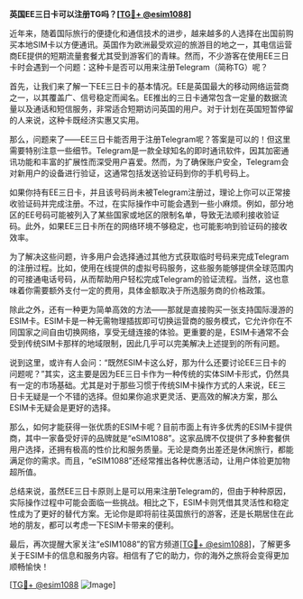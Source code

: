 **英国EE三日卡可以注册TG吗？[[TG💪+ @esim1088](https://t.me/s/esim1088)]**

近年来，随着国际旅行的便捷化和通信技术的进步，越来越多的人选择在出国前购买本地SIM卡以方便通讯。英国作为欧洲最受欢迎的旅游目的地之一，其电信运营商EE提供的短期流量套餐尤其受到游客们的青睐。然而，不少游客在使用EE三日卡时会遇到一个问题：这种卡是否可以用来注册Telegram（简称TG）呢？

首先，让我们来了解一下EE三日卡的基本情况。EE是英国最大的移动网络运营商之一，以其覆盖广、信号稳定而闻名。EE推出的三日卡通常包含一定量的数据流量以及通话和短信服务，非常适合短期访问英国的用户。对于计划在英国短暂停留的人来说，这种卡既经济实惠又实用。

那么，问题来了——EE三日卡能否用于注册Telegram呢？答案是可以的！但这里需要特别注意一些细节。Telegram是一款全球知名的即时通讯软件，因其加密通讯功能和丰富的扩展性而深受用户喜爱。然而，为了确保账户安全，Telegram会对新用户的设备进行验证，这通常包括发送验证码到你的手机号码上。

如果你持有EE三日卡，并且该号码尚未被Telegram注册过，理论上你可以正常接收验证码并完成注册。不过，在实际操作中可能会遇到一些小麻烦。例如，部分地区的EE号码可能被列入了某些国家或地区的限制名单，导致无法顺利接收验证码。此外，如果EE三日卡所在的网络环境不够稳定，也可能影响到验证码的接收效率。

为了解决这些问题，许多用户会选择通过其他方式获取临时号码来完成Telegram的注册过程。比如，使用在线提供的虚拟号码服务，这些服务能够提供全球范围内的可接通电话号码，从而帮助用户轻松完成Telegram的验证流程。当然，这也意味着你需要额外支付一定的费用，具体金额取决于所选服务商的价格政策。

除此之外，还有一种更为简单高效的方法——那就是直接购买一张支持国际漫游的ESIM卡。ESIM卡是一种无需物理插拔即可切换运营商的服务模式，它允许你在不同国家之间自由切换网络，享受无缝连接的体验。更重要的是，ESIM卡通常不会受到传统SIM卡那样的地域限制，因此几乎可以完美解决上述提到的所有问题。

说到这里，或许有人会问：“既然ESIM卡这么好，那为什么还要讨论EE三日卡的问题呢？”其实，这主要是因为EE三日卡作为一种传统的实体SIM卡形式，仍然具有一定的市场基础。尤其是对于那些习惯于传统SIM卡操作方式的人来说，EE三日卡无疑是一个不错的选择。但如果你追求更灵活、更高效的解决方案，那么ESIM卡无疑会是更好的选择。

那么，如何才能获得一张优质的ESIM卡呢？目前市面上有许多优秀的ESIM卡提供商，其中一家备受好评的品牌就是“eSIM1088”。这家品牌不仅提供了多种套餐供用户选择，还拥有极高的性价比和服务质量。无论是商务出差还是休闲旅行，都能满足你的需求。而且，“eSIM1088”还经常推出各种优惠活动，让用户体验更加物超所值。

总结来说，虽然EE三日卡原则上是可以用来注册Telegram的，但由于种种原因，实际操作过程中可能会面临一些挑战。相比之下，ESIM卡则凭借其灵活性和稳定性成为了更好的替代方案。无论你是即将前往英国旅行的游客，还是长期居住在此地的朋友，都可以考虑一下ESIM卡带来的便利。

最后，再次提醒大家关注“eSIM1088”的官方频道[[TG💪+ @esim1088](https://t.me/s/esim1088)]，了解更多关于ESIM卡的信息和服务内容。相信有了它的助力，你的海外之旅将会变得更加顺畅愉快！

[[TG💪+ @esim1088](https://t.me/s/esim1088) ![Image](https://i.postimg.cc/4NQfJmqS/Snipaste-2025-05-13-00-14-12.png)]